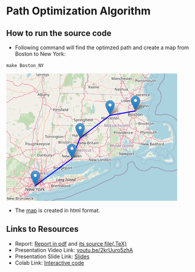 # Path Optimization Algorithm

## How to run the source code

* Following command will find the optimzed path and create a map from Boston to New York:
```
make Boston_NY
```


![alternative to HTML](figs/output_map.png)

* The [map](src\Boston_NY.html) is created in html format.

## Links to Resources

* Report: [Report in pdf](docs/CS5800_final_project.pdf) and [its source file(.TeX)](src/CS5800_final_project.TeX)
* Presentation Video Link: [youtu.be/2krUuro5zhA](https://youtu.be/2krUuro5zhA)
* Presentation Slide Link: [Slides](docs/Final_presentation.pdf)
* Colab Link: [Interactive code](https://colab.research.google.com/drive/1VlTgZ04feo7zAJzSfw8GMtCSx9Q79-FT)
